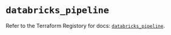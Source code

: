 # `databricks_pipeline`

Refer to the Terraform Registory for docs: [`databricks_pipeline`](https://registry.terraform.io/providers/databricks/databricks/1.16.0/docs/resources/pipeline).
